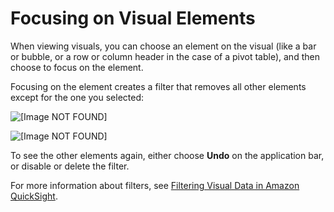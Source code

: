 # Focusing on Visual Elements<a name="focusing-on-visual-elements"></a>

When viewing visuals, you can choose an element on the visual \(like a bar or bubble, or a row or column header in the case of a pivot table\), and then choose to focus on the element\.

Focusing on the element creates a filter that removes all other elements except for the one you selected:

![\[Image NOT FOUND\]](http://docs.aws.amazon.com/quicksight/latest/user/images/focus-on-element.png)

![\[Image NOT FOUND\]](http://docs.aws.amazon.com/quicksight/latest/user/images/focus-on-element2.png)

To see the other elements again, either choose **Undo** on the application bar, or disable or delete the filter\.

For more information about filters, see [Filtering Visual Data in Amazon QuickSight](filtering-visual-data.md)\.